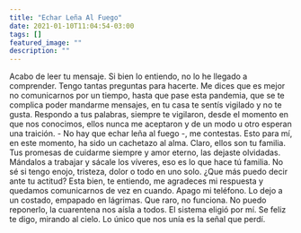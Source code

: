 ```yaml
---
title: "Echar Leña Al Fuego"
date: 2021-01-10T11:04:54-03:00
tags: []
featured_image: ""
description: ""
---
```

Acabo de leer tu mensaje. Si bien lo entiendo, no lo he llegado a comprender. Tengo tantas preguntas para hacerte. Me dices que es mejor no comunicarnos por un tiempo, hasta que pase esta pandemia, que se te complica poder mandarme mensajes, en tu casa te sentís vigilado y no te gusta. Respondo a tus palabras, siempre te vigilaron, desde el momento en que nos conocimos, ellos nunca me aceptaron y de un modo u otro esperan una traición. - No hay que echar leña al fuego -, me contestas. Esto para mí, en este momento, ha sido un cachetazo al alma. Claro, ellos son tu familia. Tus promesas de cuidarme siempre y amor eterno, las dejaste olvidadas. Mándalos a trabajar y sácale los víveres, eso es lo que hace tú familia. No sé si tengo enojo, tristeza, dolor o todo en uno solo. ¿Que más puedo decir ante tu actitud? Esta bien, te entiendo, me agradeces mi respuesta y quedamos comunicarnos de vez en cuando. Apago mi teléfono. Lo dejo a un costado, empapado en lágrimas. Que raro, no funciona. No puedo reponerlo, la cuarentena nos aísla a todos. El sistema eligió por mí. Se feliz te digo, mirando al cielo. Lo único que nos unía es la señal que perdí.